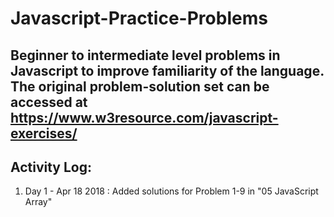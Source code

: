 # Javascript-Practice-Problems
Beginner to intermediate level problems in Javascript to improve familiarity of the language. The original problem-solution set can be accessed at https://www.w3resource.com/javascript-exercises/
---
## Activity Log:
1. Day 1 - Apr 18 2018 : Added solutions for Problem 1-9 in "05 JavaScript Array"  
